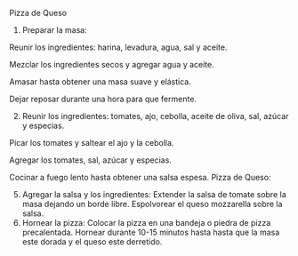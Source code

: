 Pizza de Queso
1. Preparar la masa:

Reunir los ingredientes: harina, levadura, agua, sal y aceite.

Mezclar los ingredientes secos y agregar agua y aceite.

Amasar hasta obtener una masa suave y elástica.

Dejar reposar durante una hora para que fermente.

2. Reunir los ingredientes: tomates, ajo, cebolla, aceite de oliva, sal, azúcar y especias.

Picar los tomates y saltear el ajo y la cebolla.

Agregar los tomates, sal, azúcar y especias.

Cocinar a fuego lento hasta obtener una salsa espesa.
Pizza de Queso:

5. Agregar la salsa y los ingredientes:
Extender la salsa de tomate sobre la masa dejando un borde libre.
Espolvorear el queso mozzarella sobre la salsa.
6. Hornear la pizza:
Colocar la pizza en una bandeja o piedra de pizza precalentada.
Hornear durante 10-15 minutos hasta hasta que la masa este dorada y el queso este derretido.
